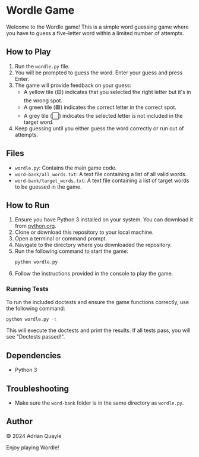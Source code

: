 # Wordle Game

Welcome to the Wordle game! This is a simple word guessing game where you have to guess a five-letter word within a limited number of attempts.

## How to Play
1. Run the `wordle.py` file.
2. You will be prompted to guess the word. Enter your guess and press Enter.
3. The game will provide feedback on your guess:
   - A yellow tile (🟨) indicates that you selected the right letter but it's in the wrong spot.
   - A green tile (🟩) indicates the correct letter in the correct spot.
   - A grey tile (⬜) indicates the selected letter is not included in the target word.
4. Keep guessing until you either guess the word correctly or run out of attempts.

## Files
- `wordle.py`: Contains the main game code.
- `word-bank/all_words.txt`: A text file containing a list of all valid words.
- `word-bank/target_words.txt`: A text file containing a list of target words to be guessed in the game.

## How to Run
1. Ensure you have Python 3 installed on your system. You can download it from [python.org](https://www.python.org/downloads/).
2. Clone or download this repository to your local machine.
3. Open a terminal or command prompt.
4. Navigate to the directory where you downloaded the repository.
5. Run the following command to start the game:
   ```sh
   python wordle.py
   ```
6. Follow the instructions provided in the console to play the game.

### Running Tests
To run the included doctests and ensure the game functions correctly, use the following command:
```sh
python wordle.py -t
```
This will execute the doctests and print the results. If all tests pass, you will see "Doctests passed!".

## Dependencies
- Python 3

## Troubleshooting
- Make sure the `word-bank` folder is in the same directory as `wordle.py`.

## Author
© 2024 Adrian Quayle

Enjoy playing Wordle!